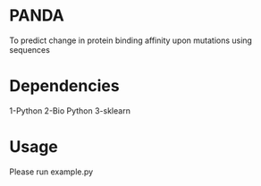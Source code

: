 # PANDA
To predict change in protein binding affinity upon mutations using sequences

# Dependencies
1-Python 
2-Bio Python
3-sklearn

# Usage
Please run example.py
